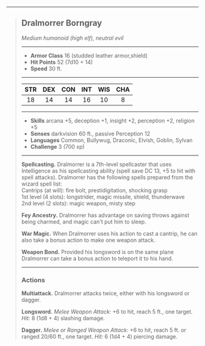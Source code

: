 ***
> ## Dralmorrer Borngray
> *Medium humanoid (high elf), neutral evil*
> 
> ***
> 
> - **Armor Class** 16 (studded leather armor,shield)
> - **Hit Points** 52 (7d10 + 14)
> - **Speed** 30 ft.
> 
> ***
> 
> |STR|DEX|CON|INT|WIS|CHA|
> |:---:|:---:|:---:|:---:|:---:|:---:|
> |18|14|14|16|10|8|
> 
> ***
> 
> - **Skills** arcana +5, deception +1, insight +2, perception +2, religion +5
> - **Senses** darkvision 60 ft., passive Perception 12
> - **Languages** Common, Bullywug, Draconic, Elvish, Goblin, Sylvan
> - **Challenge** 3 (700 xp)
> 
> ***
> 
> **Spellcasting.** Dralmorrer is a 7th-level spellcaster that uses Intelligence as his spellcasting ability (spell save DC 13, +5 to hit with spell attacks). Dralmorrer has the following spells prepared from the wizard spell list:  
> Cantrips (at will): fire bolt, prestidigitation, shocking grasp  
> 1st level (4 slots): longstrider, magic missile, shield, thunderwave  
> 2nd level (2 slots): magic weapon, misty step
> 
> **Fey Ancestry.** Dralmorrer has advantage on saving throws against being charmed, and magic can't put him to sleep.
> 
> **War Magic.** When Dralmorrer uses his action to cast a cantrip, he can also take a bonus action to make one weapon attack.
> 
> **Weapon Bond.** Provided his longsword is on the same plane Dralmorrer can take a bonus action to teleport it to his hand.
> 
> ***
> 
> ### Actions
> **Multiattack.** Dralmorrer attacks twice, either with his longsword or dagger.
> 
> **Longsword.** *Melee Weapon Attack:* +6 to hit, reach 5 ft., one target. *Hit:* 8 (1d8 + 4) slashing damage.
> 
> **Dagger.** *Melee or Ranged Weapon Attack:* +6 to hit, reach 5 ft. or ranged 20/60 ft., one target. *Hit:* 6 (1d4 + 4) piercing damage.